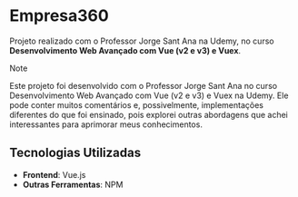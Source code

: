 # Empresa360

Projeto realizado com o Professor Jorge Sant Ana na Udemy, no curso **Desenvolvimento Web Avançado com Vue (v2 e v3) e Vuex**.

> [!NOTE]
> Este projeto foi desenvolvido com o Professor Jorge Sant Ana no curso Desenvolvimento Web Avançado com Vue (v2 e v3) e Vuex na Udemy. Ele pode conter muitos comentários e, possivelmente, implementações diferentes do que foi ensinado, pois explorei outras abordagens que achei interessantes para aprimorar meus conhecimentos.

## Tecnologias Utilizadas

- **Frontend**: Vue.js
- **Outras Ferramentas**: NPM
